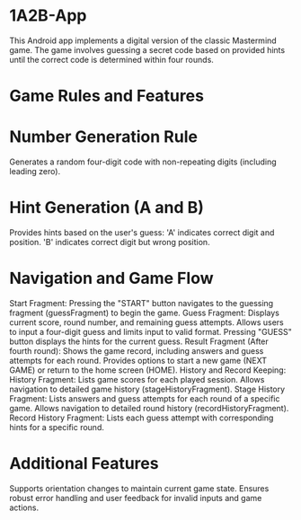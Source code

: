 # 1A2B-App
This Android app implements a digital version of the classic Mastermind game. The game involves guessing a secret code based on provided hints until the correct code is determined within four rounds.

# Game Rules and Features
# Number Generation Rule
Generates a random four-digit code with non-repeating digits (including leading zero).
# Hint Generation (A and B)
Provides hints based on the user's guess:
'A' indicates correct digit and position.
'B' indicates correct digit but wrong position.

# Navigation and Game Flow
Start Fragment:
Pressing the "START" button navigates to the guessing fragment (guessFragment) to begin the game.
Guess Fragment:
Displays current score, round number, and remaining guess attempts.
Allows users to input a four-digit guess and limits input to valid format.
Pressing "GUESS" button displays the hints for the current guess.
Result Fragment (After fourth round):
Shows the game record, including answers and guess attempts for each round.
Provides options to start a new game (NEXT GAME) or return to the home screen (HOME).
History and Record Keeping:
History Fragment:
Lists game scores for each played session.
Allows navigation to detailed game history (stageHistoryFragment).
Stage History Fragment:
Lists answers and guess attempts for each round of a specific game.
Allows navigation to detailed round history (recordHistoryFragment).
Record History Fragment:
Lists each guess attempt with corresponding hints for a specific round.
# Additional Features
Supports orientation changes to maintain current game state.
Ensures robust error handling and user feedback for invalid inputs and game actions.
